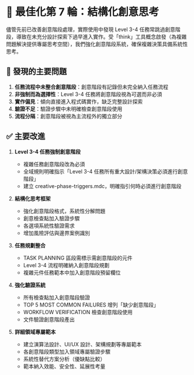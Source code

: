 # 🔄 最佳化第 7 輪：結構化創意思考

儘管先前已改善創意階段處理，實際使用中發現 Level 3-4 任務常跳過創意階段，導致在未充分設計探索下過早進入實作。受「think」工具概念啟發（為複雜問題解決提供專屬思考空間），我們強化創意階段系統，確保複雜決策具備系統性思考。

## 🚨 發現的主要問題

1. **任務流程中未整合創意階段**：創意階段有記錄但未完全納入任務流程
2. **非強制而為選擇性**：Level 3-4 任務將創意階段視為可選而非必須
3. **實作偏見**：傾向直接進入程式碼實作，缺乏完整設計探索
4. **驗證不足**：驗證步驟中未明確檢查創意階段使用
5. **流程分隔**：創意階段被視為主流程外的獨立部分

## ✅ 主要改進

1. **Level 3-4 任務強制創意階段**

   - 複雜任務創意階段改為必須
   - 全域規則明確指示「Level 3-4 任務所有重大設計/架構決策必須進行創意階段」
   - 建立 creative-phase-triggers.mdc，明確指引何時必須進行創意階段

2. **結構化思考框架**

   - 強化創意階段格式，系統性分解問題
   - 創意檢查點加入驗證步驟
   - 各選項系統性驗證需求
   - 增加風險評估與邊界案例識別

3. **任務規劃整合**

   - TASK PLANNING 區段需標示需創意階段的元件
   - Level 3-4 流程明確納入創意階段規劃
   - 複雜元件任務範本中加入創意階段預留欄位

4. **強化驗證系統**

   - 所有檢查點加入創意階段驗證
   - TOP 5 MOST COMMON FAILURES 增列「缺少創意階段」
   - WORKFLOW VERIFICATION 檢查創意階段使用
   - 文件驗證創意階段產出

5. **詳細領域專屬範本**
   - 建立演算法設計、UI/UX 設計、架構規劃等專屬範本
   - 各創意階段類型加入領域專屬驗證步驟
   - 系統性替代方案分析（優缺點比較）
   - 範本納入效能、安全性、延展性考量
